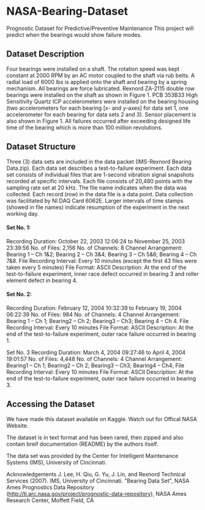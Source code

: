 # NASA-Bearing-Dataset
Prognostic Dataset for Predictive/Preventive Maintenance
This project will predict when the bearings would show failure modes.

## Dataset Description
Four bearings were installed on a shaft. The rotation speed was kept constant at 2000 RPM by an AC motor coupled to the shaft via rub belts. A radial load of 6000 lbs is applied onto the shaft and bearing by a spring mechanism. All bearings are force lubricated.
Rexnord ZA-2115 double row bearings were installed on the shaft as shown in Figure 1. PCB 353B33 High Sensitivity Quartz ICP accelerometers were installed on the bearing housing (two accelerometers for each bearing [x- and y-axes] for data set 1, one accelerometer for each bearing for data sets 2 and 3). Sensor placement is also shown in Figure 1. All failures occurred after exceeding designed life time of the bearing which is more than 100 million revolutions.

## Dataset Structure
Three (3) data sets are included in the data packet (IMS-Rexnord Bearing Data.zip). Each data set describes a test-to-failure experiment. Each data set consists of individual files that are 1-second vibration signal snapshots recorded at specific intervals. Each file consists of 20,480 points with the sampling rate set at 20 kHz. The file name indicates when the data was collected. Each record (row) in the data file is a data point. Data collection was facilitated by NI DAQ Card 6062E. Larger intervals of time stamps (showed in file names) indicate resumption of the experiment in the next working day.

#### Set No. 1:
Recording Duration: October 22, 2003 12:06:24 to November 25, 2003 23:39:56
No. of Files: 2,156
No. of Channels: 8
Channel Arrangement: Bearing 1 – Ch 1&2; Bearing 2 – Ch 3&4; Bearing 3 – Ch 5&6; Bearing 4 – Ch 7&8.
File Recording Interval: Every 10 minutes (except the first 43 files were taken every 5 minutes)
File Format: ASCII
Description: At the end of the test-to-failure experiment, inner race defect occurred in bearing 3 and roller element defect in bearing 4.

#### Set No. 2:
Recording Duration: February 12, 2004 10:32:39 to February 19, 2004 06:22:39
No. of Files: 984
No. of Channels: 4
Channel Arrangement: Bearing 1 – Ch 1; Bearing2 – Ch 2; Bearing3 – Ch3; Bearing 4 – Ch 4.
File Recording Interval: Every 10 minutes
File Format: ASCII
Description: At the end of the test-to-failure experiment, outer race failure occurred in bearing 1.

Set No. 3
Recording Duration: March 4, 2004 09:27:46 to April 4, 2004 19:01:57
No. of Files: 4,448
No. of Channels: 4
Channel Arrangement: Bearing1 – Ch 1; Bearing2 – Ch 2; Bearing3 – Ch3; Bearing4 – Ch4;
File Recording Interval: Every 10 minutes
File Format: ASCII
Description: At the end of the test-to-failure experiment, outer race failure occurred in bearing 3.

## Accessing the Dataset
We have made this dataset available on Kaggle. Watch out for Offical NASA Website.

The dataset is in text format and has been rared, then zipped and also contain breif documentation (README) by the authors itself.

The data set was provided by the Center for Intelligent Maintenance Systems (IMS), University of Cincinnati.

Acknowledgements
J. Lee, H. Qiu, G. Yu, J. Lin, and Rexnord Technical Services (2007). IMS, University of Cincinnati. "Bearing Data Set", NASA Ames Prognostics Data Repository (http://ti.arc.nasa.gov/project/prognostic-data-repository), NASA Ames Research Center, Moffett Field, CA

